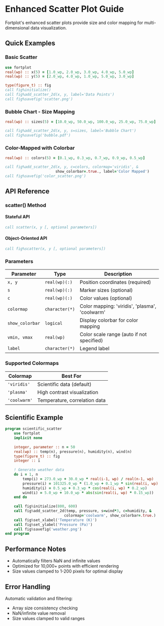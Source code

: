 # Enhanced Scatter Plot Guide

Fortplot's enhanced scatter plots provide size and color mapping for multi-dimensional data visualization.

## Quick Examples

### Basic Scatter
```fortran
use fortplot
real(wp) :: x(5) = [1.0_wp, 2.0_wp, 3.0_wp, 4.0_wp, 5.0_wp]
real(wp) :: y(5) = [2.0_wp, 4.0_wp, 1.0_wp, 5.0_wp, 3.0_wp]

type(figure_t) :: fig
call fig%initialize()
call fig%add_scatter_2d(x, y, label='Data Points')
call fig%savefig('scatter.png')
```

### Bubble Chart - Size Mapping
```fortran
real(wp) :: sizes(5) = [10.0_wp, 50.0_wp, 100.0_wp, 25.0_wp, 75.0_wp]

call fig%add_scatter_2d(x, y, s=sizes, label='Bubble Chart')
call fig%savefig('bubble.pdf')
```

### Color-Mapped with Colorbar
```fortran
real(wp) :: colors(5) = [0.1_wp, 0.3_wp, 0.7_wp, 0.9_wp, 0.5_wp]

call fig%add_scatter_2d(x, y, c=colors, colormap='viridis', &
                       show_colorbar=.true., label='Color Mapped')
call fig%savefig('color_scatter.png')
```

## API Reference

### scatter() Method

#### Stateful API
```fortran
call scatter(x, y [, optional parameters])
```

#### Object-Oriented API
```fortran
call fig%scatter(x, y [, optional parameters])
```

### Parameters

| Parameter | Type | Description |
|-----------|------|-------------|
| `x, y` | `real(wp)(:)` | Position coordinates (required) |
| `s` | `real(wp)(:)` | Marker sizes (optional) |
| `c` | `real(wp)(:)` | Color values (optional) |
| `colormap` | `character(*)` | Color mapping: 'viridis', 'plasma', 'coolwarm' |
| `show_colorbar` | `logical` | Display colorbar for color mapping |
| `vmin, vmax` | `real(wp)` | Color scale range (auto if not specified) |
| `label` | `character(*)` | Legend label |

### Supported Colormaps

| Colormap | Best For |
|----------|----------|
| `'viridis'` | Scientific data (default) |
| `'plasma'` | High contrast visualization |
| `'coolwarm'` | Temperature, correlation data |

## Scientific Example

```fortran
program scientific_scatter
    use fortplot
    implicit none
    
    integer, parameter :: n = 50
    real(wp) :: temp(n), pressure(n), humidity(n), wind(n)
    type(figure_t) :: fig
    integer :: i
    
    ! Generate weather data
    do i = 1, n
        temp(i) = 273.0_wp + 30.0_wp * real(i-1, wp) / real(n-1, wp)
        pressure(i) = 101325.0_wp * (1.0_wp + 0.1_wp * sin(real(i, wp) * 0.1_wp))
        humidity(i) = 0.5_wp + 0.3_wp * cos(real(i, wp) * 0.2_wp)
        wind(i) = 5.0_wp + 10.0_wp * abs(sin(real(i, wp) * 0.15_wp))
    end do
    
    call fig%initialize(800, 600)
    call fig%add_scatter_2d(temp, pressure, s=wind*3, c=humidity, &
                           colormap='coolwarm', show_colorbar=.true.)
    call fig%set_xlabel('Temperature (K)')
    call fig%set_ylabel('Pressure (Pa)')
    call fig%savefig('weather.png')
end program
```

## Performance Notes

- Automatically filters NaN and infinite values
- Optimized for 10,000+ points with efficient rendering
- Size values clamped to 1-200 pixels for optimal display


## Error Handling

Automatic validation and filtering:
- Array size consistency checking
- NaN/infinite value removal
- Size values clamped to valid ranges

